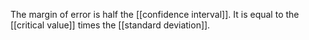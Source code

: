 The margin of error is half the [[confidence interval]].
It is equal to the [[critical value]] times the [[standard deviation]].